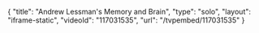 {
    "title": "Andrew Lessman's Memory and Brain",
    "type": "solo",
    "layout": "iframe-static",
    "videoId": "117031535",
    "url": "\/tvpembed\/117031535"
}